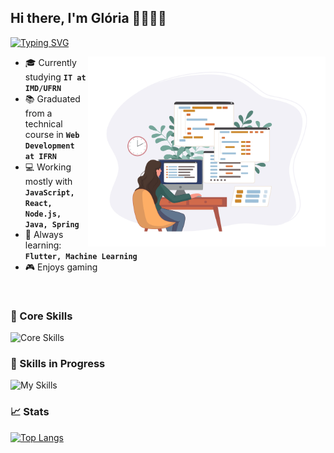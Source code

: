 ## Hi there, I'm Glória 👩🏻‍💻👋

[![Typing SVG](https://readme-typing-svg.herokuapp.com/?size=24&color=57857a&center=true&vCenter=true&width=500&lines=Fullstack+Developer;IT+Student)](https://git.io/typing-svg)

<a style="float:right;" href="https://www.freepik.com/free-vector/programmer-working-web-development-code-engineer-programming-python-php-java-script-computer_14723886.htm#fromView=search&page=1&position=34&uuid=f602ef3f-d077-4023-992c-2c9c6e909a37">
    <img src="https://raw.githubusercontent.com/gloria-mariass/gloria-mariass/main/assets/images/Set_of_programmers_02_01-removebg.png" alt="Set of Programmers" width=380 align="right"/>
</a>

- 🎓 Currently studying **``IT at IMD/UFRN``**
- 📚 Graduated from a technical course in  **``Web Development at IFRN``**
- 💻 Working mostly with **``JavaScript, React, Node.js, Java, Spring``**
- 🧠 Always learning:  **``Flutter, Machine Learning``**
- 🎮 Enjoys gaming

<br style="clear:both;"/>

<h3>💪 Core Skills</h3>

![Core Skills](https://skillicons.dev/icons?i=java,spring,html,css,javascript,typescript,bootstrap,react,git,github,maven,php,py,flask,sqlite,cpp,cmake,postman,figma,vscode,&theme=dark&perline=8)

### 🚀 Skills in Progress
![My Skills](https://skillicons.dev/icons?i=dart,docker,flutter,nextjs,nodejs,postgres,prisma,&theme=dark&perline=5)

### 📈 Stats
[![Top Langs](https://github-readme-stats.vercel.app/api/top-langs/?username=gloria-mariass&layout=donut&hide=html,css&bg_color=d111700&title_color=57857a&text_color=f0fcfb&text_bold=true)](https://github.com/gloria-mariass/github-readme-stats)
<!-- ![Seu Nome's GitHub stats](https://github-readme-stats.vercel.app/api?username=gloria-mariass&show_icons=true&theme=radical) -->
<!-- https://github-readme-stats.vercel.app/api?username=gloria-mariass&show_icons=true\ -->
